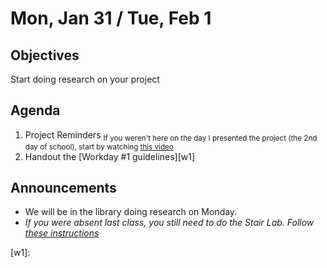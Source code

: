 Mon, Jan 31 / Tue, Feb 1
=================== 
  
Objectives  
------------  
Start doing research on your project


Agenda    
---------    

1. Project Reminders <sub>If you weren't here on the day I presented the project (the 2nd day of school), start by watching [this video][pvid]</sub>
2. Handout the [Workday #1 guidelines][w1]

Announcements 
 -------------  
- We will be in the library doing research on Monday.
- *If you were absent last class, you still need to do the Stair Lab.  Follow [these instructions](https://avon.schoology.com/page/5607350453)*

[ptop]: https://avoncsc-my.sharepoint.com/:x:/g/personal/zjrohrbach_avon-schools_org/ERhuKfM6FuZAu7ceF1RrcTMBOxKzjRD5kdb5vncOwACRwg?e=W4jjF8  
[pasmt]: https://avon.schoology.com/course/5138386979/materials/gp/5526865983  
[pvid]: https://avon.schoology.com/course/5138386979/materials/gp/5526830072
[w1]:
<!--stackedit_data:
eyJoaXN0b3J5IjpbMTI5ODc0NDk4NiwtOTkwNjA1NzcwLDExOT
M0OTU4MiwtMjkwMDY5MDEwLC0xMDQ4MDAxMzQ1LC03Nzc4Mzkz
MjAsNjkwNzQzOTg4LDI2NTQ4OTYwNCwtMTU1MDM1NDM3LDExMD
Y4OTE5NDQsLTEyNTg3OTg5ODAsMTU5MDAzOTE4OCwtMTgwNjIx
MDc1NiwtMTQ3ODQ4ODY3NCwtMTUwNjc1NDA5MywxMzQ3MDc1Mj
M2LC0yMDMwMzkwODE2LC0xOTU2NTA3NTA3LDE5MzY1MDczMTUs
MjA5MjE4NTg5MV19
-->